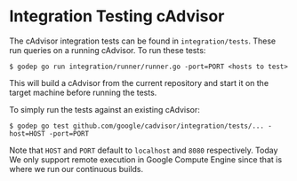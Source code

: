 # Integration Testing cAdvisor

The cAdvisor integration tests can be found in `integration/tests`. These run queries on a running cAdvisor. To run these tests:

```
$ godep go run integration/runner/runner.go -port=PORT <hosts to test>
```

This will build a cAdvisor from the current repository and start it on the target machine before running the tests.

To simply run the tests against an existing cAdvisor:

```
$ godep go test github.com/google/cadvisor/integration/tests/... -host=HOST -port=PORT
```

Note that `HOST` and `PORT` default to `localhost` and `8080` respectively.
Today We only support remote execution in Google Compute Engine since that is where we run our continuous builds.
